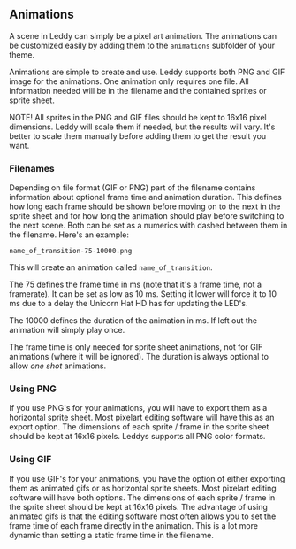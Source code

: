 ## Animations
A scene in Leddy can simply be a pixel art animation. The animations can be customized easily by adding them to the `animations` subfolder of your theme.

Animations are simple to create and use. Leddy supports both PNG and GIF image for the animations. One animation only requires one file. All information needed will be in the filename and the contained sprites or sprite sheet.

NOTE! All sprites in the PNG and GIF files should be kept to 16x16 pixel dimensions. Leddy will scale them if needed, but the results will vary. It's better to scale them manually before adding them to get the result you want.

### Filenames
Depending on file format (GIF or PNG) part of the filename contains information about optional frame time and animation duration. This defines how long each frame should be shown before moving on to the next in the sprite sheet and for how long the animation should play before switching to the next scene. Both can be set as a numerics with dashed between them in the filename. Here's an example:
```
name_of_transition-75-10000.png
```
This will create an animation called `name_of_transition`.

The 75 defines the frame time in ms (note that it's a frame time, not a framerate). It can be set as low as 10 ms. Setting it lower will force it to 10 ms due to a delay the Unicorn Hat HD has for updating the LED's.

The 10000 defines the duration of the animation in ms. If left out the animation will simply play once.

The frame time is only needed for sprite sheet animations, not for GIF animations (where it will be ignored). The duration is always optional to allow *one shot* animations.

### Using PNG
If you use PNG's for your animations, you will have to export them as a horizontal sprite sheet. Most pixelart editing software will have this as an export option. The dimensions of each sprite / frame in the sprite sheet should be kept at 16x16 pixels. Leddys supports all PNG color formats.

### Using GIF
If you use GIF's for your animations, you have the option of either exporting them as animated gifs or as horizontal sprite sheets. Most pixelart editing software will have both options. The dimensions of each sprite / frame in the sprite sheet should be kept at 16x16 pixels. The advantage of using animated gifs is that the editing software most often allows you to set the frame time of each frame directly in the animation. This is a lot more dynamic than setting a static frame time in the filename.
